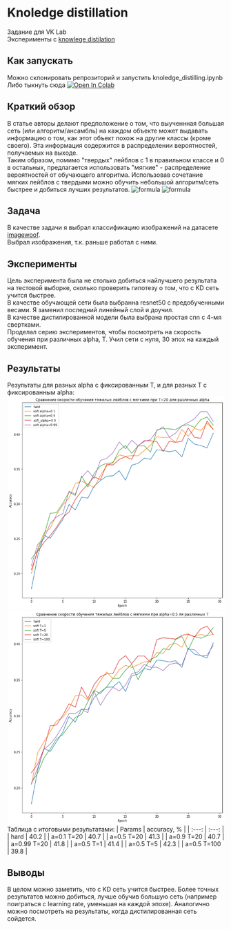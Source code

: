 # Knoledge distillation
Задание для VK Lab  
Эксперименты с [knowlege distilation](https://arxiv.org/abs/1503.02531)
## Как запускать
Можно склонировать репрозиторий и запустить knoledge_distilling.ipynb  
Либо тыкнуть сюда [![Open In Colab](https://colab.research.google.com/assets/colab-badge.svg)](https://colab.research.google.com/github/valukov-alex/knoledge_distilling/blob/master/knoledge_distilling.ipynb)
## Краткий обзор
В статье авторы делают предположение о том, что выученнная большая сеть (или алгоритм/ансамбль)
на каждом объекте может выдавать информацию о том, как этот объект похож на другие классы
(кроме своего). Эта информация содержится в распределении вероятностей, получаемых на выходе.  
Таким образом, помимо "твердых" лейблов с 1 в правильном классе и 0 в остальных,
предлагается использовать "мягкие" - распределение вероятностей от обучающего алгоритма.
Использовав сочетание мягких лейблов с твердыми можно обучить небольшой алгоритм/сеть быстрее
и добиться лучших результатов.
![formula](https://render.githubusercontent.com/render/math?math=\large%20loss%20=%20alpha%20*%20soft\_loss%20*%20T^2%20%2B%20(1%20-%20alpha)%20*%20hard\_loss)
![formula](https://render.githubusercontent.com/render/math?math=\large%20soft\_loss%20=%20CrossEntropy(Softmax(distill\_logits/T),%20Softmax(teacher\_logits/T)))
## Задача
В качестве задачи я выбрал классификацию изображений на датасете [imagewoof](https://github.com/fastai/imagenette).  
Выбрал изображения, т.к. раньше работал с ними.
## Эксперименты
Цель эксперимента была не столько добиться найлучшего результата на тестовой выборке,
сколько проверить гипотезу о том, что с KD сеть учится быстрее.  
В качестве обучающей сети была выбранна resnet50 с предобученными весами. Я
заменил последний линейный слой и доучил.  
В качестве дистилированной модели была выбрана простая cnn с 4-мя свертками.  
Проделал серию экспериментов, чтобы посмотреть на скорость обучения при различных alpha, T.
Учил сети с нуля, 30 эпох на каждый эксперимент.
## Результаты
Результаты для разных alpha с фиксированным T, и для разных T с фиксированным alpha:
![plot T=20](https://raw.githubusercontent.com/valukov-alex/knoledge_distilling/master/plots/plot_T20.png)
![plot alpha=0.5](https://raw.githubusercontent.com/valukov-alex/knoledge_distilling/master/plots/plot_alpha0.5.png)
Таблица с итоговыми результатами:
| Params | accuracy, % |
| :---: | :---: |
| hard | 40.2 |
| a=0.1 T=20 | 40.7 |
| a=0.5 T=20 | 41.3 |
| a=0.9 T=20 | 40.7 |
| a=0.99 T=20 | 41.8 |
| a=0.5 T=1 | 41.4 |
| a=0.5 T=5 | 42.3 |
| a=0.5 T=100 | 39.8 |
## Выводы
В целом можно заметить, что с KD сеть учится быстрее. Более точных результатов можно
добиться, лучше обучив большую сеть (например поиграться с learning rate, уменьшая на каждой эпохе).
Аналогично можно посмотреть на результаты, когда дистилированная сеть сойдется.

 
